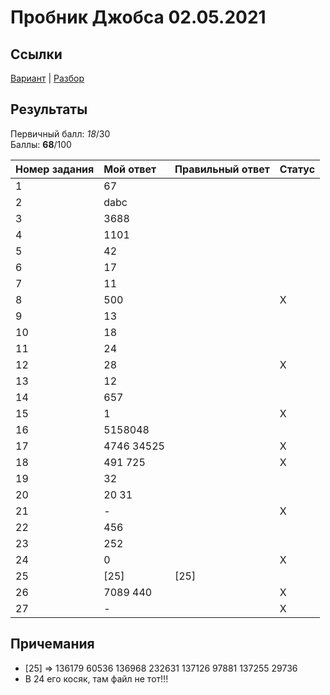 # Пробник Джобса 02.05.2021

## Ссылки
[Вариант](https://kompege.ru/variant?kim=25003350) | [Разбор]()

## Результаты
Первичный балл: _18_/30  
Баллы: **68**/100  

| Номер задания | Мой ответ | Правильный ответ | Статус |
|:--|:--|:--|:--|
| 1 | 67 |  |  |
| 2 | dabc |  |  |
| 3 | 3688 |  |   |
| 4 | 1101 |  |  |
| 5 | 42 |  |  |
| 6 | 17 |  |  |
| 7 | 11 |  |  |
| 8 | 500 |  | X |
| 9 | 13 |  |  |
| 10 | 18 |  |  |
| 11 | 24 |  |  |
| 12 | 28 |  | X |
| 13 | 12 |  |  |
| 14 | 657 |  |  |
| 15 | 1 |  | X |
| 16 | 5158048 |  |  |
| 17 | 4746 34525 |  | X |
| 18 | 491 725 |  | X |
| 19 | 32 |  |  |
| 20 | 20 31 |  |  |
| 21 | - |  | X |
| 22 | 456 |  |  |
| 23 | 252 |  |  |
| 24 | 0 |  | X |
| 25 | [25] | [25] |  |
| 26 | 7089 440 |  | X |
| 27 | - |  | X |

## Причемания
- [25] => 136179 60536 136968 232631 137126 97881 137255 29736  
- В 24 его косяк, там файл не тот!!!  
